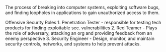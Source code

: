 The process of breaking into computer systems, exploiting software bugs, and finding loopholes in applications to gain unauthorized access to them.

Offensive Security Roles
	1. Penetration Tester - responsible for testing tech products for finding exploitable sec. vulnerabilities
	2. Red Teamer - Plays the role of adversary, attacking an org and providing feedback from an enemy perspective
	3. Security Engineer - Design, monitor, and maintain security controls, networks, and systems to help prevent attacks.
